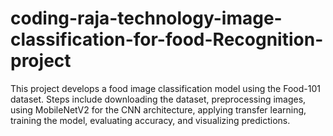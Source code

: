 # coding-raja-technology-image-classification-for-food-Recognition-project
This project develops a food image classification model using the Food-101 dataset. Steps include downloading the dataset, preprocessing images, using MobileNetV2 for the CNN architecture, applying transfer learning, training the model, evaluating accuracy, and visualizing predictions.

